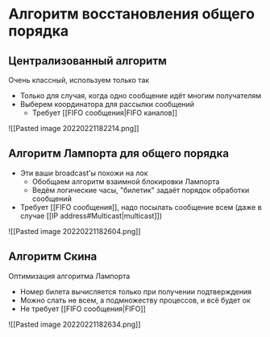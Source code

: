 # Алгоритм восстановления общего порядка

## Централизованный алгоритм

Очень классный, используем только так

* Только для случая, когда одно сообщение идёт многим получателям 
* Выберем координатора для рассылки сообщений
	* Требует [[FIFO  сообщения|FIFO каналов]]

![[Pasted image 20220221182214.png]]

## Алгоритм Лампорта для общего порядка

* Эти ваши broadcast'ы похожи на лок
	* Обобщаем алгоритм взаимной блокировки Лампорта
	* Ведём логические часы, "билетик" задаёт порядок обработки сообщений
* Требует [[FIFO  сообщения]], надо посылать сообщение всем (даже в случае [[IP address#Multicast|multicast]])

![[Pasted image 20220221182604.png]]

## Алгоритм Скина

Оптимизация алгоритма Лампорта
* Номер билета вычисляется только при получении подтверждения
* Можно слать не всем, а подмножеству процессов, и всё будет ок
* Не требует [[FIFO  сообщения|FIFO]]

![[Pasted image 20220221182634.png]]
